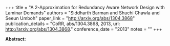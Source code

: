 +++
title = "A 2-Approximation for Redundancy Aware Network Design with Laminar Demands"
authors = "Siddharth Barman and Shuchi Chawla and Seeun Umboh"
paper_link = "http://arxiv.org/abs/1304.3868"
publication_details = "CoRR, abs/1304.3868, 2013, url: <a href='http://arxiv.org/abs/1304.3868' target='_blank'>http://arxiv.org/abs/1304.3868</a>."
conference_date = "2013"
notes = ""
+++

<b>Abstract:</b>
